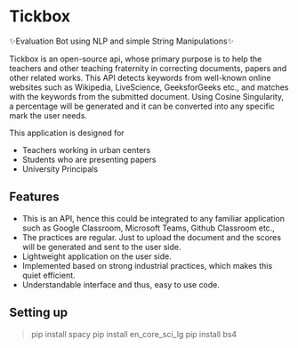 # Tickbox
✨Evaluation  Bot using NLP and simple String Manipulations✨


Tickbox is an open-source api, whose primary purpose is to help the teachers and other teaching fraternity in correcting documents, papers and other related works. This API detects keywords from well-known online websites such as Wikipedia, LiveScience, GeeksforGeeks etc., and matches with the keywords from the submitted document. Using Cosine Singularity, a percentage will be generated and it can be converted into any specific mark the user needs.

This application is designed for
- Teachers working in urban centers
- Students who are presenting papers
- University Principals

## Features

- This is an API, hence this could be integrated to any familiar application such as Google Classroom, Microsoft Teams, Github Classroom etc.,
- The practices are regular. Just to upload the document and the scores will be generated and sent to the user side.
- Lightweight application on the user side.
- Implemented based on strong industrial practices, which makes this quiet efficient.
- Understandable interface and thus, easy to use code.

## Setting up 

> pip install spacy
> pip install en_core_sci_lg
> pip install bs4
